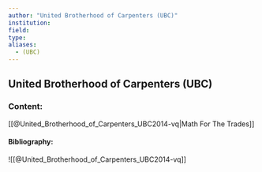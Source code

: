 ```yaml
---
author: "United Brotherhood of Carpenters (UBC)"
institution:
field:
type:
aliases:
  - (UBC)
---
```


## United Brotherhood of Carpenters (UBC)

### Content:
[[@United_Brotherhood_of_Carpenters_UBC2014-vq|Math For The Trades]]

#### Bibliography:

![[@United_Brotherhood_of_Carpenters_UBC2014-vq]]